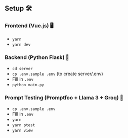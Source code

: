## Setup 🛠️
### Frontend (Vue.js) 🖥️
- `yarn`
- `yarn dev`

### Backend (Python Flask) 🐍
- `cd server`
- `cp .env.sample .env` (to create server/.env)
- Fill in `.env`
- `python main.py`

### Prompt Testing (Promptfoo + Llama 3 + Groq) 🧪
- `cp .env.sample .env`
- Fill in `.env`
- `yarn`
- `yarn ptest`
- `yarn view`
